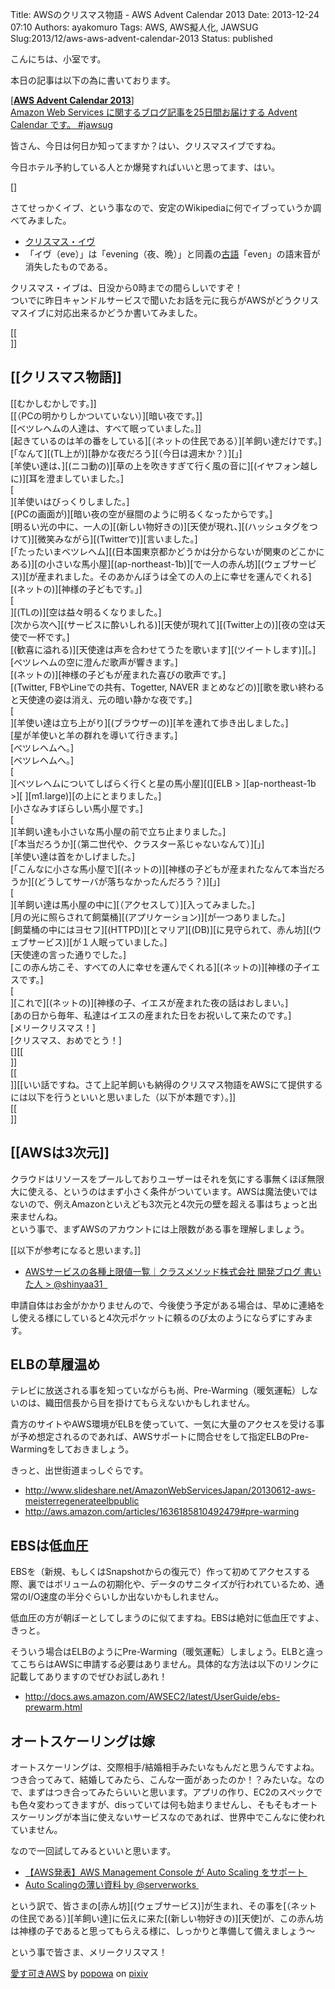Title: AWSのクリスマス物語 - AWS Advent Calendar 2013
Date: 2013-12-24 07:10
Authors: ayakomuro
Tags:  AWS, AWS擬人化, JAWSUG
Slug:2013/12/aws-aws-advent-calendar-2013
Status: published

こんにちは、小室です。




本日の記事は以下の為に書いております。

[**[AWS Advent Calendar
2013](http://www.zusaar.com/event/1117005)**]  
[Amazon Web Services に関するブログ記事を25日間お届けする Advent
Calendar です。 \#jawsug](http://www.zusaar.com/event/1117005)









皆さん、今日は何日か知ってますか？はい、クリスマスイブですね。





今日ホテル予約している人とか爆発すればいいと思ってます、はい。







[]



さてせっかくイブ、という事なので、安定のWikipediaに何でイブっていうか調べてみました。



-   [クリスマス・イヴ](http://ja.wikipedia.org/wiki/%E3%82%AF%E3%83%AA%E3%82%B9%E3%83%9E%E3%82%B9%E3%83%BB%E3%82%A4%E3%83%B4)
-   「イヴ（eve）」は「evening（夜、晩）」と同義の[古語](http://ja.wikipedia.org/wiki/%E5%8F%A4%E8%AA%9E)「even」の語末音が消失したものである。

クリスマス・イブは、日没から0時までの間らしいですぞ！  
ついでに昨日キャンドルサービスで聞いたお話を元に我らがAWSがどうクリスマスイブに対応出来るかどうか書いてみました。



[[  
]]  

[[クリスマス物語]]
-----------------------------------------------------------------------------------------------

[[むかしむかしです。]]  
[[（PCの明かりしかついていない）][暗い夜です。]]  
[[ベツレヘムの人達は、すべて眠っていました。]]  
[起きているのは羊の番をしている][（ネットの住民である）][羊飼い達だけです。]  
[「なんて][(TL上が)][静かな夜だろう][（今日は週末か？）][」]  
[羊使い達は、][(ニコ動の)][草の上を吹きすぎて行く風の音に][(イヤフォン越しに)][耳を澄ましていました。]  
[  
][羊使いはびっくりしました。]  
[(PCの画面が)][暗い夜の空が昼間のように明るくなったからです。]  
[明るい光の中に、一人の][(新しい物好きの)][天使が現れ、][(ハッシュタグをつけて)][微笑みながら][(Twitterで)][言いました。]  
[「たったいまベツレヘム][(日本国東京都かどうかは分からないが関東のどこかにある)][の小さいな馬小屋][(ap-northeast-1b)][で一人の赤ん坊][(ウェブサービス)][が産まれました。そのあかんぼうは全ての人の上に幸せを運んでくれる][(ネットの)][神様の子どもです。」]  
[  
][(TLの)][空は益々明るくなりました。]  
[次から次へ][(サービスに酔いしれる)][天使が現れて][(Twitter上の)][夜の空は天使で一杯です。]  
[(歓喜に溢れる)][天使達は声を合わせてうたを歌います][(ツイートします)][。]  
[ベツレヘムの空に澄んだ歌声が響きます。]  
[(ネットの)][神様の子どもが産まれた喜びの歌声です。]  
[(Twitter, FBやLineでの共有、Togetter, NAVER
まとめなどの)][歌を歌い終わると天使達の姿は消え、元の暗い静かな夜です。]  
[  
][羊使い達は立ち上がり][(ブラウザーの)][羊を連れて歩き出しました。]  
[星が羊使いと羊の群れを導いて行きます。]  
[ベツレヘムへ。]  
[ベツレヘムへ。]  
[  
][ベツレヘムについてしばらく行くと星の馬小屋][(][ELB
\> ][ap-northeast-1b
\>][ ][m1.large)][の上にとまりました。]  
[小さなみすぼらしい馬小屋です。]  
[  
][羊飼い達も小さいな馬小屋の前で立ち止まりました。]  
[「本当だろうか][（第二世代や、クラスター系じゃないなんて）][」]  
[羊使い達は首をかしげました。]  
[「こんなに小さな馬小屋で][(ネットの)][神様の子どもが産まれたなんて本当だろうか][(どうしてサーバが落ちなかったんだろう？)][」]  
[  
][羊飼い達は馬小屋の中に][（アクセスして）][入ってみました。]  
[月の光に照らされて飼葉桶][(アプリケーション)][が一つありました。]  
[飼葉桶の中にはヨセフ][(HTTPD)][とマリア][(DB)][に見守られて、赤ん坊][(ウェブサービス)][が１人眠っていました。]  
[天使達の言った通りでした。]  
[この赤ん坊こそ、すべての人に幸せを運んでくれる][(ネットの)][神様の子イエスです。]  
[  
][これで][(ネットの)][神様の子、イエスが産まれた夜の話はおしまい。]  
[あの日から毎年、私達はイエスの産まれた日をお祝いして来たのです。]  
[メリークリスマス！]  
[クリスマス、おめでとう！]  
[][[  
]]  
[[  
]][[いい話ですね。さて上記羊飼いも納得のクリスマス物語をAWSにて提供するには以下を行うといいと思いました（以下が本題です）。]]  
[[  
]]  

[[AWSは3次元]]
-------------------------------------------------------------------------------------------

クラウドはリソースをプールしておりユーザーはそれを気にする事無くほぼ無限大に使える、というのはまず小さく条件がついています。AWSは魔法使いではないので、例えAmazonといえども3次元と4次元の壁を超える事はちょっと出来ませんね。  
という事で、まずAWSのアカウントには上限数がある事を理解しましょう。





[[以下が参考になると思います。]]

-   [AWSサービスの各種上限値一覧｜クラスメソッド株式会社 開発ブログ
    書いた人 \> @shinyaa31
     ](http://dev.classmethod.jp/cloud/aws/aws-limits/)

申請自体はお金がかかりませんので、今後使う予定がある場合は、早めに連絡をし使える様にしていると4次元ポケットに頼るのび太のようにならずにすみます。

ELBの草履温め
-------------

テレビに放送される事を知っていながらも尚、Pre-Warming（暖気運転）しないのは、織田信長から目を掛けてもらえないかもしれません。





貴方のサイトやAWS環境がELBを使っていて、一気に大量のアクセスを受ける事が予め想定されるのであれば、AWSサポートに問合せをして指定ELBのPre-Warmingをしておきましょう。





きっと、出世街道まっしぐらです。



-   <http://www.slideshare.net/AmazonWebServicesJapan/20130612-aws-meisterregenerateelbpublic>
-   <http://aws.amazon.com/articles/1636185810492479#pre-warming>

EBSは低血圧
-----------



EBSを（新規、もしくはSnapshotからの復元で）作って初めてアクセスする際、裏ではボリュームの初期化や、データのサニタイズが行われているため、通常のI/O速度の半分ぐらいしか出ないかもしれません。





低血圧の方が朝ぼーとしてしまうのに似てますね。EBSは絶対に低血圧ですよ、きっと。









そういう場合はELBのようにPre-Warming（暖気運転）しましょう。ELBと違ってこちらはAWSに申請する必要はありません。具体的な方法は以下のリンクに記載してありますのでぜひお試しあれ！





-   <http://docs.aws.amazon.com/AWSEC2/latest/UserGuide/ebs-prewarm.html>





オートスケーリングは嫁
----------------------

オートスケーリングは、交際相手/結婚相手みたいなもんだと思うんですよね。つき合ってみて、結婚してみたら、こんな一面があったのか！？みたいな。なので、まずはつき合ってみたらいいと思います。アプリの作り、EC2のスペックでも色々変わってきますが、disっていては何も始まりませんし、そもそもオートスケーリングが本当に使えないサービスなのであれば、世界中でこんなに使われていません。

なので一回試してみるといいと思います。

-   [【AWS発表】AWS Management Console が Auto Scaling
    をサポート ](http://aws.typepad.com/aws_japan/2013/12/aws-management-console-auto-scaling-support.html)
-   [Auto Scalingの薄い資料 by
    @serverworks ](http://www.slideshare.net/serverworks/auto-scaling-17149997)





という訳で、皆さまの[赤ん坊][(ウェブサービス)]が生まれ、その事を[（ネットの住民である）][羊飼い達]に伝えに来た[(新しい物好きの)][天使]が、この赤ん坊は神様の子であると思ってもらえる様に、しっかりと準備して備えましょう〜

という事で皆さま、メリークリスマス！









[愛す可きAWS](http://www.pixiv.net/member_illust.php?mode=medium&illust_id=40464197)
by [popowa](http://www.pixiv.net/member.php?id=4845725) on
[pixiv](http://www.pixiv.net/)


